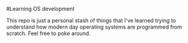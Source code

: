 #Learning OS development

This repo is just a personal stash of things that I've learned trying to understand how modern day operating systems are programmed from scratch.
Feel free to poke around.
